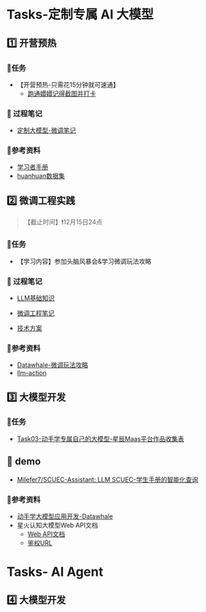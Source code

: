 # Tasks-定制专属 AI 大模型

## :one: 开营预热

### :shopping_cart:任务

* 【开营预热-只需花15分钟就可速通】
  * [跑通嬛嬛记得截图并打卡](https://www.datawhale.cn/activity/110/21/76?rankingPage=1)

### :thinking: 过程笔记

* [定制大模型-微调笔记](./task1/design_self_llm.md)

### 📑参考资料

* [学习者手册](https://www.datawhale.cn/activity/110/21/75?rankingPage=1)
* [huanhuan数据集](./task1/huanhuan.json)

## :two: 微调工程实践

> 【截止时间】❗12月15日24点

### :shopping_cart:任务

* 【学习内容】参加头脑风暴会&学习微调玩法攻略

### :thinking: 过程笔记

* [LLM基础知识](./task2/LLM基础知识.md)

* [微调工程笔记](./task2/微调工程实践.md)
* [技术方案](./task2/技术方案.md)

### 📑参考资料

* [Datawhale-微调玩法攻略](https://www.datawhale.cn/activity/110/21/82?rankingPage=1)
* [llm-action](https://github.com/liguodongiot/llm-action/tree/main)

## :three: 大模型开发

### :shopping_cart:任务

* [Task03-动手学专属自己的大模型-星辰Maas平台作品收集表](https://datawhaler.feishu.cn/share/base/form/shrcnKdzDmY4Eu0Gxe6dqdMae0g)

## :thinking: demo

* [Milefer7/SCUEC-Assistant: LLM SCUEC-学生手册的智能化查询](https://github.com/Milefer7/SCUEC-Assistant)

### 📑参考资料

* [动手学大模型应用开发-Datawhale](https://www.datawhale.cn/learn/content/19/461)
* 星火认知大模型Web API文档
  * [Web API文档 ](https://www.xfyun.cn/doc/spark/HTTP调用文档.html#_1-接口说明)
  * [鉴权URL](https://www.xfyun.cn/doc/spark/general_url_authentication.html#_1-鉴权说明)

# Tasks- AI Agent

## :four: 大模型开发

